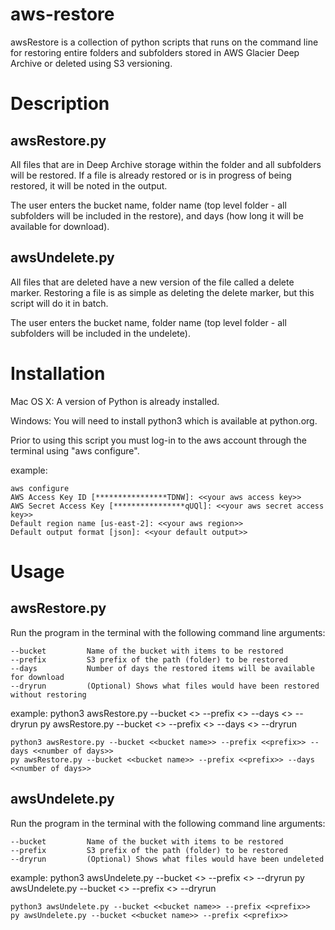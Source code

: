 # aws-restore

awsRestore is a collection of python scripts that runs on the command line for restoring entire folders and subfolders stored in AWS Glacier Deep Archive or deleted using S3 versioning.

# Description

## awsRestore.py
All files that are in Deep Archive storage within the folder and all subfolders will be restored. If a file is already restored or is in progress of being restored, it will be noted in the output.

The user enters the bucket name, folder name (top level folder - all subfolders will be included in the restore), and days (how long it will be available for download). 

## awsUndelete.py
All files that are deleted have a new version of the file called a delete marker. Restoring a file is as simple as deleting the delete marker, but this script will do it in batch.

The user enters the bucket name, folder name (top level folder - all subfolders will be included in the undelete).

# Installation
Mac OS X: A version of Python is already installed.

Windows: You will need to install python3 which is available at python.org.

Prior to using this script you must log-in to the aws account through the terminal using "aws configure".

example:

    aws configure
    AWS Access Key ID [****************TDNW]: <<your aws access key>>
    AWS Secret Access Key [****************qUQl]: <<your aws secret access key>>
    Default region name [us-east-2]: <<your aws region>>
    Default output format [json]: <<your default output>>


# Usage

## awsRestore.py
Run the program in the terminal with the following command line arguments:

    --bucket         Name of the bucket with items to be restored
    --prefix         S3 prefix of the path (folder) to be restored
    --days           Number of days the restored items will be available for download
    --dryrun         (Optional) Shows what files would have been restored without restoring

example:
    python3 awsRestore.py --bucket <<bucket name>> --prefix <<prefix>> --days <<number of days>> --dryrun
    py awsRestore.py --bucket <<bucket name>> --prefix <<prefix>> --days <<number of days>> --dryrun

    python3 awsRestore.py --bucket <<bucket name>> --prefix <<prefix>> --days <<number of days>>
    py awsRestore.py --bucket <<bucket name>> --prefix <<prefix>> --days <<number of days>>
    
## awsUndelete.py
Run the program in the terminal with the following command line arguments:

    --bucket         Name of the bucket with items to be restored
    --prefix         S3 prefix of the path (folder) to be restored
    --dryrun         (Optional) Shows what files would have been undeleted

example:
    python3 awsUndelete.py --bucket <<bucket name>> --prefix <<prefix>> --dryrun
    py awsUndelete.py --bucket <<bucket name>> --prefix <<prefix>> --dryrun

    python3 awsUndelete.py --bucket <<bucket name>> --prefix <<prefix>>
    py awsUndelete.py --bucket <<bucket name>> --prefix <<prefix>>